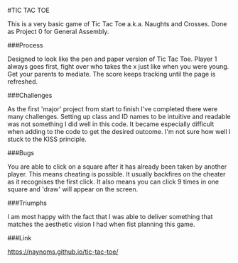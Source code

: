 #TIC TAC TOE


This is a very basic game of Tic Tac Toe a.k.a. Naughts and Crosses. Done as Project 0 for General Assembly.


###Process

Designed to look like the pen and paper version of Tic Tac Toe. Player 1 always goes first, fight over who takes the x just like when you were young. Get your parents to mediate. The score keeps tracking until the page is refreshed.


###Challenges

As the first 'major' project from start to finish I've completed there were many challenges.
Setting up class and ID names to be intuitive and readable was not something I did well in this code. It became especially difficult when adding to the code to get the desired outcome.
I'm not sure how well I stuck to the KISS principle.


###Bugs

You are able to click on a square after it has already been taken by another player. This means cheating is possible. It usually backfires on the cheater as it recognises the first click. It also means you can click 9 times in one square and 'draw' will appear on the screen.


###Triumphs

I am most happy with the fact that I was able to deliver something that matches the aesthetic vision I had when fist planning this game.

###Link

https://naynoms.github.io/tic-tac-toe/
